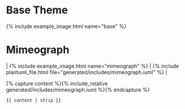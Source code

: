 # Base Theme

{% include example_image.html name="base" %}

# Mimeograph

| {% include example_image.html name="mimeograph" %} | {% include plantuml_file.html file="generated/includes/mimeograph.iuml" %} |

{% capture content %}{% include_relative generated/includes/mimeograph.iuml %}{% endcapture %}
```plantuml
{{ content | strip }}
```
